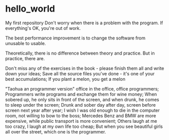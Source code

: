 # hello_world
My first repository
Don't worry when there is a problem with the program. If everything's OK, you're out of work.

The best performance improvement is to change the software from unusable to usable.

Theoretically, there is no difference between theory and practice. But in practice, there are.

Don't miss any of the exercises in the book - please finish them all and write down your ideas; Save all the source files you've done - it's one of your best accumulations; If you plant a melon, you get a melon

"Taohua an programmer version" office in the office, office programmers; Programmers write programs and exchange them for wine money; When sobered up, he only sits in front of the screen, and when drunk, he comes to sleep under the screen; Drunk and sober day after day, screen before screen next year after year; I wish I was old enough to die in the computer room, not willing to bow to the boss; Mercedes Benz and BMW are more expensive, while public transport is more convenient; Others laugh at me too crazy, I laugh at my own life too cheap; But when you see beautiful girls all over the street, which one is the programmer.

